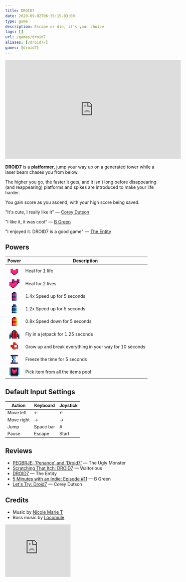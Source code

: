 ```yaml
---
title: DROID7
date: 2020-09-02T06:35:15-03:00
type: game
description: Escape or die, it's your choice
tags: []
url: /games/droid7
aliases: [/droid7/]
games: [droid7]
---
```

<iframe width="560" height="315" src="https://www.youtube-nocookie.com/embed/j_X7PdZHXOQ" title="YouTube video player" frameborder="0" allow="accelerometer; autoplay; clipboard-write; encrypted-media; gyroscope; picture-in-picture" allowfullscreen></iframe>

**DROID7** is a **platformer**, jump your way up on a generated tower while a laser beam chases you from below.

The higher you go, the faster it gets, and it isn't long before disappearing (and reappearing) platforms and spikes are introduced to make your life harder.

You gain score as you ascend, with your high score being saved.

"It's cute, I really like it" — [Corey Dutson](https://twitter.com/cdutson)

"I like it, it was cool" — [B Green](https://twitter.com/Bgreaterthan)

"I enjoyed it. DROID7 is a good game" — [The Entity](http://the-entity.net/)

## Powers

| <center>Power</center>                                                                        | Description                                             |
|-----------------------------------------------------------------------------------------------|---------------------------------------------------------|
| <center><img alt="Life" class="borderless" src="items/life.png"></center>                     | Heal for 1 life                                         |
| <center><img alt="Two lives" class="borderless" src="items/two_lives.png"></center>           | Heal for 2 lives                                        |
| <center><img alt="Super battery" class="borderless" src="items/super_battery.png"></center>   | 1.4x Speed up for 5 seconds                             |
| <center><img alt="Battery" class="borderless" src="items/battery.png"></center>               | 1.2x Speed up for 5 seconds                             |
| <center><img alt="Broken battery" class="borderless" src="items/broken_battery.png"></center> | 0.8x Speed down for 5 seconds                           |
| <center><img alt="Jetpack" class="borderless" src="items/jetpack.png"></center>               | Fly in a jetpack for 1.25 seconds                       |
| <center><img alt="Mushroom" class="borderless" src="items/mushroom.png"></center>             | Grow up and break everything in your way for 10 seconds |
| <center><img alt="Clock" class="borderless" src="items/clock.png"></center>                   | Freeze the time for 5 seconds                           |
| <center><img alt="Roulette" class="borderless" src="items/roulette.gif"></center>             | Pick item from all the items pool                       |

## Default Input Settings

| Action     | Keyboard  | Joystick |
|------------|-----------|----------|
| Move left  | ←         | ←        |
| Move right | →         | →        |
| Jump       | Space bar | A        |
| Pause      | Escape    | Start    |

## Reviews

- [PEGBRJE: 'Penance' and 'Droid7'](https://medium.com/theuglymonster/pegbrje-penance-and-droid7-54d41d19a825) — The Ugly Monster
- [Scratching That Itch: DROID7](https://waltoriouswritesaboutgames.com/2022/07/15/scratching-that-itch-droid7/) — Waltorious
- [DROID7](http://bundlescratching.the-entity.net/droid7) — The Entity
- [5 Minutes with an Indie: Episode #11](https://www.youtube.com/watch?v=n0q1kuzXhkg) — B Green
- [Let's Try: Droid7](https://www.youtube.com/watch?v=NxHDMtXUAwM) — Corey Dutson

## Credits

- Music by [Nicole Marie T](https://twitter.com/musicvsartstuff)
- Boss music by [Locomule](https://opengameart.org/users/locomule)

<iframe src="https://itch.io/embed/570980?bg_color=16171a&amp;fg_color=fafdff&amp;link_color=ff2674&amp;border_color=16171a" width="208" height="167" frameborder="0"><a href="{{< param "itchio" >}}/droid7">DROID7</a></iframe>
